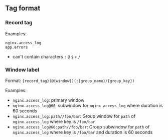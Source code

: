 ## Tag format

### Record tag

Examples:

```
nginx.access_log
app.errors
```

- can't contain characters `:` `@` `$` `+` `/`

### Window label

Format: `{record_tag}(@{window})(:{group_name}/{group_key})`

Examples:

- `nginx.access_log`: primary window 
- `nginx.access_log@60`: subwindow for `nginx.access_log` where duration is 60 seconds
- `nginx.access_log:path//foo/bar`: Group window for `path` of `nginx.access_log` where key is `/foo/bar`
- `nginx.access_log@60:path//foo/bar`: Group subwindow for `path` of `nginx.access_log` where key is `/foo/bar` and duration is 60 seconds
